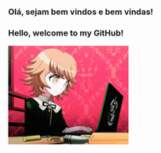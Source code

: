 ### Olá, sejam bem vindos e bem vindas!

### Hello, welcome to my GitHub!

<img src="https://github.com/alanamonteiro/alanamonteiro/blob/main/tenor.gif" height="200">
